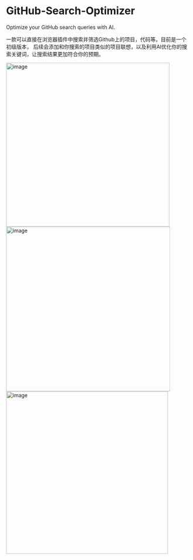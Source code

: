 # GitHub-Search-Optimizer
Optimize your GitHub search queries with AI.

一款可以直接在浏览器插件中搜索并筛选Github上的项目，代码等。目前是一个初级版本，
后续会添加和你搜索的项目类似的项目联想，以及利用AI优化你的搜索关键词，让搜索结果更加符合你的预期。

<img width="445" alt="image" src="https://github.com/user-attachments/assets/c5b9e3a4-b3a8-4477-8ca9-664c895e7386">

<img width="447" alt="image" src="https://github.com/user-attachments/assets/df82d6d6-4890-416e-a06e-441784b3931c">


<img width="441" alt="image" src="https://github.com/user-attachments/assets/c7edfd48-c82e-48cb-8ab7-c4fe9adaee71">
